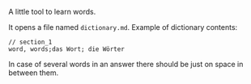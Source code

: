 A little tool to learn words.

It opens a file named `dictionary.md`. Example of dictionary contents:

```
// section_1
word, words;das Wort; die Wörter
```


In case of several words in an answer there should be just on space in between them.
